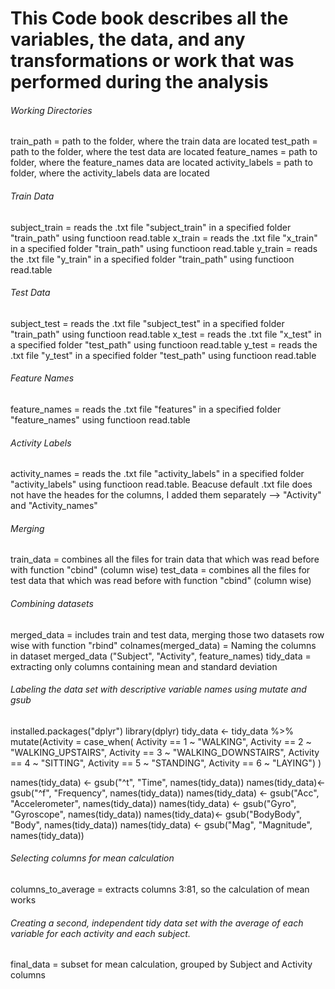 # This Code book describes all the variables, the data, and any transformations or work that was performed during the analysis

###### Working Directories
train_path = path to the folder, where the train data are located
test_path = path to the folder, where the test data are located
feature_names = path to folder, where the feature_names data are located
activity_labels = path to folder, where the activity_labels data are located

###### Train Data
subject_train = reads the .txt file "subject_train" in a specified folder "train_path" using functioon read.table
x_train = reads the .txt file "x_train" in a specified folder "train_path" using functioon read.table
y_train = reads the .txt file "y_train" in a specified folder "train_path" using functioon read.table

###### Test Data
subject_test = reads the .txt file "subject_test" in a specified folder "train_path" using functioon read.table
x_test = reads the .txt file "x_test" in a specified folder "test_path" using functioon read.table
y_test = reads the .txt file "y_test" in a specified folder "test_path" using functioon read.table

###### Feature Names
feature_names = reads the .txt file "features" in a specified folder "feature_names" using functioon read.table

###### Activity Labels
activity_names = reads the .txt file "activity_labels" in a specified folder "activity_labels" using functioon read.table. Beacuse default .txt file does not have the heades for the columns, I added them separately --> "Activity" and "Activity_names"

###### Merging 
train_data = combines all the files for train data that which was read before with function "cbind" (column wise)
test_data  = combines all the files for test data that which was read before with function "cbind" (column wise)

###### Combining datasets
merged_data = includes train and test data, merging those two datasets row wise with function "rbind" 
colnames(merged_data) = Naming the columns in dataset merged_data ("Subject", "Activity", feature_names)
tidy_data = extracting only columns containing mean and standard deviation

###### Labeling the data set with descriptive variable names using mutate and gsub
installed.packages("dplyr")
library(dplyr)
tidy_data <- tidy_data %>%
  mutate(Activity = case_when(
    Activity == 1 ~ "WALKING",
    Activity == 2 ~ "WALKING_UPSTAIRS",
    Activity == 3 ~ "WALKING_DOWNSTAIRS",
    Activity == 4 ~ "SITTING",
    Activity == 5 ~ "STANDING",
    Activity == 6 ~ "LAYING")
  )

names(tidy_data) <- gsub("^t", "Time", names(tidy_data))
names(tidy_data)<- gsub("^f", "Frequency", names(tidy_data))
names(tidy_data) <- gsub("Acc", "Accelerometer", names(tidy_data))
names(tidy_data) <- gsub("Gyro", "Gyroscope", names(tidy_data))
names(tidy_data)<- gsub("BodyBody", "Body", names(tidy_data))
names(tidy_data) <- gsub("Mag", "Magnitude", names(tidy_data))

###### Selecting columns for mean calculation
columns_to_average = extracts columns 3:81, so the calculation of mean works

###### Creating a second, independent tidy data set with the average of each variable for each activity and each subject.
final_data = subset for mean calculation, grouped by Subject and Activity columns

